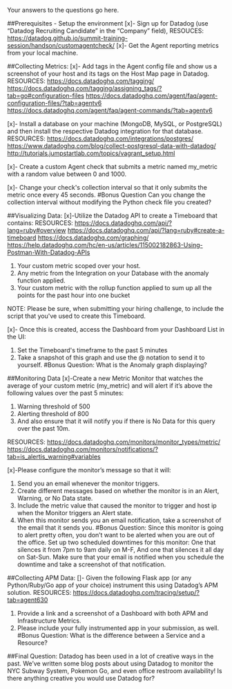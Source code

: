 Your answers to the questions go here.

##Prerequisites - Setup the environment
[x]- Sign up for Datadog (use “Datadog Recruiting Candidate” in the “Company” field),
RESOUCES: https://datadog.github.io/summit-training-session/handson/customagentcheck/
[x]- Get the Agent reporting metrics from your local machine.

##Collecting Metrics:
[x]- Add tags in the Agent config file and show us a screenshot of your host and its tags on the Host Map page in Datadog.
RESOURCES: 
https://docs.datadoghq.com/tagging/
https://docs.datadoghq.com/tagging/assigning_tags/?tab=go#configuration-files
https://docs.datadoghq.com/agent/faq/agent-configuration-files/?tab=agentv6
https://docs.datadoghq.com/agent/faq/agent-commands/?tab=agentv6

[x]- Install a database on your machine (MongoDB, MySQL, or PostgreSQL) and then install the respective Datadog integration for that database.
RESOURCES:
https://docs.datadoghq.com/integrations/postgres/
https://www.datadoghq.com/blog/collect-postgresql-data-with-datadog/
http://tutorials.jumpstartlab.com/topics/vagrant_setup.html

[x]- Create a custom Agent check that submits a metric named my_metric with a random value between 0 and 1000.

[x]- Change your check's collection interval so that it only submits the metric once every 45 seconds.
#Bonus Question Can you change the collection interval without modifying the Python check file you created?

##Visualizing Data:
[x]-Utilize the Datadog API to create a Timeboard that contains:
RESOURCES:
https://docs.datadoghq.com/api/?lang=ruby#overview
https://docs.datadoghq.com/api/?lang=ruby#create-a-timeboard
https://docs.datadoghq.com/graphing/
https://help.datadoghq.com/hc/en-us/articles/115002182863-Using-Postman-With-Datadog-APIs

1. Your custom metric scoped over your host.
2. Any metric from the Integration on your Database with the anomaly function applied.
3. Your custom metric with the rollup function applied to sum up all the points for the past hour into one bucket

NOTE: Please be sure, when submitting your hiring challenge, to include the script that you've used to create this Timeboard.

[x]- Once this is created, access the Dashboard from your Dashboard List in the UI:
1. Set the Timeboard's timeframe to the past 5 minutes
2. Take a snapshot of this graph and use the @ notation to send it to yourself.
#Bonus Question: What is the Anomaly graph displaying?

##Monitoring Data
[x]-Create a new Metric Monitor that watches the average of your custom metric (my_metric) and will alert if it’s above the following values over the past 5 minutes:
1. Warning threshold of 500
2. Alerting threshold of 800
3. And also ensure that it will notify you if there is No Data for this query over the past 10m.

RESOURCES:
https://docs.datadoghq.com/monitors/monitor_types/metric/
https://docs.datadoghq.com/monitors/notifications/?tab=is_alertis_warning#variables

[x]-Please configure the monitor’s message so that it will:
1. Send you an email whenever the monitor triggers.
2. Create different messages based on whether the monitor is in an Alert, Warning, or No Data state.
3. Include the metric value that caused the monitor to trigger and host ip when the Monitor triggers an Alert state.
4. When this monitor sends you an email notification, take a screenshot of the email that it sends you.
#Bonus Question: Since this monitor is going to alert pretty often, you don’t want to be alerted when you are out of the office. Set up two scheduled downtimes for this monitor: One that silences it from 7pm to 9am daily on M-F, And one that silences it all day on Sat-Sun. Make sure that your email is notified when you schedule the downtime and take a screenshot of that notification.

##Collecting APM Data:
[]- Given the following Flask app (or any Python/Ruby/Go app of your choice) instrument this using Datadog’s APM solution. 
RESOURCES:
https://docs.datadoghq.com/tracing/setup/?tab=agent630

1. Provide a link and a screenshot of a Dashboard with both APM and Infrastructure Metrics.
2. Please include your fully instrumented app in your submission, as well.
#Bonus Question: What is the difference between a Service and a Resource?

##Final Question:
Datadog has been used in a lot of creative ways in the past. We’ve written some blog posts about using Datadog to monitor the NYC Subway System, Pokemon Go, and even office restroom availability! Is there anything creative you would use Datadog for?


